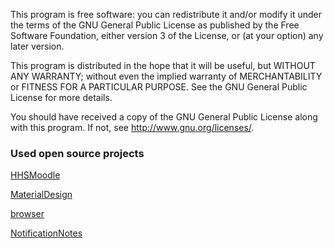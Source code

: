 This program is free software: you can redistribute it and/or modify
it under the terms of the GNU General Public License as published by
the Free Software Foundation, either version 3 of the License, or
(at your option) any later version.

This program is distributed in the hope that it will be useful,
but WITHOUT ANY WARRANTY; without even the implied warranty of
MERCHANTABILITY or FITNESS FOR A PARTICULAR PURPOSE. See the
GNU General Public License for more details.

You should have received a copy of the GNU General Public License
along with this program. If not, see <http://www.gnu.org/licenses/>.


### Used open source projects

[HHSMoodle](https://github.com/scoute-dich/HHSMoodle)

[MaterialDesign](https://github.com/Templarian/MaterialDesign)

[browser](https://github.com/yoshihiroando/browser)

[NotificationNotes](https://github.com/khuttun/NotificationNotes)
